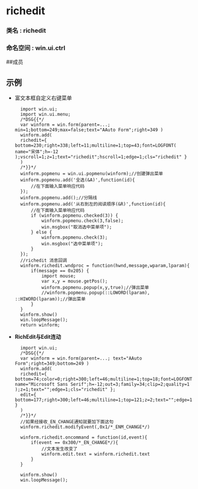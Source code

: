 ﻿# richedit

### 类名 : richedit
### 命名空间 : win.ui.ctrl


##成员


## 示例 
* 富文本框自定义右键菜单

		import win.ui;
		import win.ui.menu;
		/*DSG{{*/
		var winform = win.form(parent=...; min=1;bottom=249;max=false;text="AAuto Form";right=349 )
		winform.add( 
		richedit={ bottom=230;right=338;left=11;multiline=1;top=43;font=LOGFONT( name="宋体";h=-12 );vscroll=1;z=1;text="richedit";hscroll=1;edge=1;cls="richedit" }
		)
		/*}}*/		
		winform.popmenu = win.ui.popmenu(winform);//创建弹出菜单
		winform.popmenu.add('全选(&A)',function(id){
			//在下面输入菜单响应代码
		});
		winform.popmenu.add();//分隔线
		winform.popmenu.add('从右到左的阅读顺序(&R)',function(id){
			//在下面输入菜单响应代码
			if (winform.popmenu.checked(3)) {
				winform.popmenu.check(3,false);
				win.msgbox("取消选中菜单项");
			} else {
				winform.popmenu.check(3);
				win.msgbox("选中菜单项");
			}
		});		
		//richedit 消息回调
		winform.richedit.wndproc = function(hwnd,message,wparam,lparam){
			if(message == 0x205) {
				import mouse;
				var x,y = mouse.getPos();
				winform.popmenu.popup(x,y,true);//弹出菜单
				//winform.popmenu.popup(::LOWORD(lparam), ::HIWORD(lparam));//弹出菜单
			}
		}		
		winform.show() 
		win.loopMessage();
		return winform;
		
* **RichEdit与Edit连动**

		import win.ui;
		/*DSG{{*/
		var winform = win.form(parent=...; text="AAuto Form";right=349;bottom=249 )
		winform.add( 
		richedit={ bottom=74;color=0;right=300;left=46;multiline=1;top=18;font=LOGFONT( name="Microsoft Sans Serif";h=-12;out=3;family=34;clip=2;quality=1 );z=1;text="";edge=1;cls="richedit" };
		edit={ bottom=177;right=300;left=46;multiline=1;top=121;z=2;text="";edge=1;cls="edit" }
		)
		/*}}*/		
		//如果经接收_EN_CHANGE通知就要加下面这句
		winform.richedit.modifyEvent(,0x1/*_ENM_CHANGE*/)
		
		winform.richedit.oncommand = function(id,event){
		    if(event == 0x300/*_EN_CHANGE*/){
		        //文本发生改变了
		        winform.edit.text = winform.richedit.text
		    } 
		}
		
		winform.show() 
		win.loopMessage();